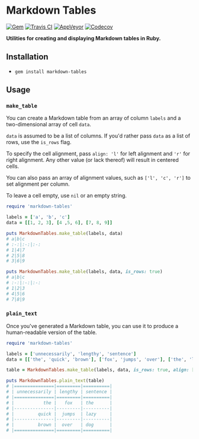 # Markdown Tables

[![Gem](https://img.shields.io/gem/v/markdown-tables.svg)](https://rubygems.org/gems/markdown-tables)
[![Travis CI](https://travis-ci.org/christopher-dG/markdown-tables.svg?branch=master)](https://travis-ci.org/christopher-dG/markdown-tables)
[![AppVeyor](https://ci.appveyor.com/api/projects/status/sfqh4ouq46qjuxvx/branch/master?svg=true)](https://ci.appveyor.com/project/christopher-dG/markdown-tables/branch/master)
[![Codecov](https://codecov.io/gh/christopher-dG/markdown-tables/branch/master/graph/badge.svg)](https://codecov.io/gh/christopher-dG/markdown-tables)


**Utilities for creating and displaying Markdown tables in Ruby.**

## Installation
* `gem install markdown-tables`

## Usage

### `make_table`
You can create a Markdown table from an array of column `labels` and a two-dimensional array of cell `data`.

`data` is assumed to be a list of columns.
If you'd rather pass `data` as a list of rows, use the `is_rows` flag.

To specify the cell alignment, pass `align: 'l'` for left alignment and `'r'` for right alignment.
Any other value (or lack thereof) will result in centered cells.

You can also pass an array of alignment values, such as `['l', 'c', 'r']` to set alignment per column.

To leave a cell empty, use `nil` or an empty string.

```ruby
require 'markdown-tables'

labels = ['a', 'b', 'c']
data = [[1, 2, 3], [4 ,5, 6], [7, 8, 9]]

puts MarkdownTables.make_table(labels, data)
# a|b|c
# :-:|:-:|:-:
# 1|4|7
# 2|5|8
# 3|6|9

puts MarkdownTables.make_table(labels, data, is_rows: true)
# a|b|c
# :-:|:-:|:-:
# 1|2|3
# 4|5|6
# 7|8|9
```

### `plain_text`
Once you've generated a Markdown table, you can use it to produce a human-readable version of the table.

```ruby
require 'markdown-tables'

labels = ['unnecessarily', 'lengthy', 'sentence']
data = [['the', 'quick', 'brown'], ['fox', 'jumps', 'over'], ['the', 'lazy', 'dog']]

table = MarkdownTables.make_table(labels, data, is_rows: true, align: ['r', 'c', 'l'])

puts MarkdownTables.plain_text(table)
# |===============|=========|==========|
# | unnecessarily | lengthy | sentence |
# |===============|=========|==========|
# |           the |   fox   | the      |
# |---------------|---------|----------|
# |         quick |  jumps  | lazy     |
# |---------------|---------|----------|
# |         brown |  over   | dog      |
# |===============|=========|==========|
```
